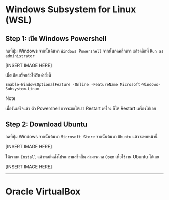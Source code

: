 # Windows Subsystem for Linux (WSL)

## Step 1: เปิด Windows Powershell

กดที่ปุ่ม Windows จากนั้นค้นหา `Windows Powershell` จากนั้นกดคลิกขวา แล้วคลิกที่ `Run as administrator`

[INSERT IMAGE HERE]

เมื่อเปิดเสร็จแล้วให้รันคำสั่งนี้

```
Enable-WindowsOptionalFeature -Online -FeatureName Microsoft-Windows-Subsystem-Linux
```

> [!NOTE]
> เมื่อรันเสร็จแล้ว ตัว Powershell อาจจะขอให้เรา Restart เครื่อง ก็ให้ Restart เครื่องไปเลย

## Step 2: Download Ubuntu

กดที่ปุ่ม Windows จากนั้นค้นหา `Microsoft Store` จากนั้นค้นหา `Ubuntu` แล้วจะพบหน้านี้

[INSERT IMAGE HERE]

ให้เรากด `Install` แล้วพอติดตั้งโปรแกรมเสร็จสิ้น สามารถกด `Open` เพื่อใช้งาน Ubuntu ได้เลย

[INSERT IMAGE HERE]

---

# Oracle VirtualBox
